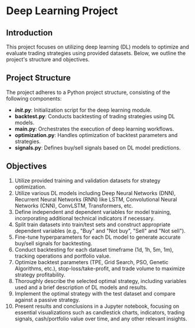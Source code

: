 # Deep Learning Project

## Introduction

This project focuses on utilizing deep learning (DL) models to optimize and evaluate trading strategies using provided datasets. Below, we outline the project's structure and objectives.

## Project Structure

The project adheres to a Python project structure, consisting of the following components:

- **_init_.py**: Initialization script for the deep learning module.
- **backtest.py**: Conducts backtesting of trading strategies using DL models.
- **main.py**: Orchestrates the execution of deep learning workflows.
- **optimization.py**: Handles optimization of backtest parameters and strategies.
- **signals.py**: Defines buy/sell signals based on DL model predictions.

## Objectives

1. Utilize provided training and validation datasets for strategy optimization.
2. Utilize various DL models including Deep Neural Networks (DNN), Recurrent Neural Networks (RNN) like LSTM, Convolutional Neural Networks (CNN), ConvLSTM, Transformers, etc.
3. Define independent and dependent variables for model training, incorporating additional technical indicators if necessary.
4. Split train datasets into train/test sets and construct appropriate dependent variables (e.g., "Buy" and "Not buy", "Sell" and "Not sell").
5. Fine-tune hyperparameters for each DL model to generate accurate buy/sell signals for backtesting.
6. Conduct backtesting for each dataset timeframe (1d, 1h, 5m, 1m), tracking operations and portfolio value.
7. Optimize backtest parameters (TPE, Grid Search, PSO, Genetic Algorithms, etc.), stop-loss/take-profit, and trade volume to maximize strategy profitability.
8. Thoroughly describe the selected optimal strategy, including variables used and a brief description of DL models and results.
9. Implement the optimal strategy with the test dataset and compare against a passive strategy.
10. Present results and conclusions in a Jupyter notebook, focusing on essential visualizations such as candlestick charts, indicators, trading signals, cash/portfolio value over time, and any other relevant insights.